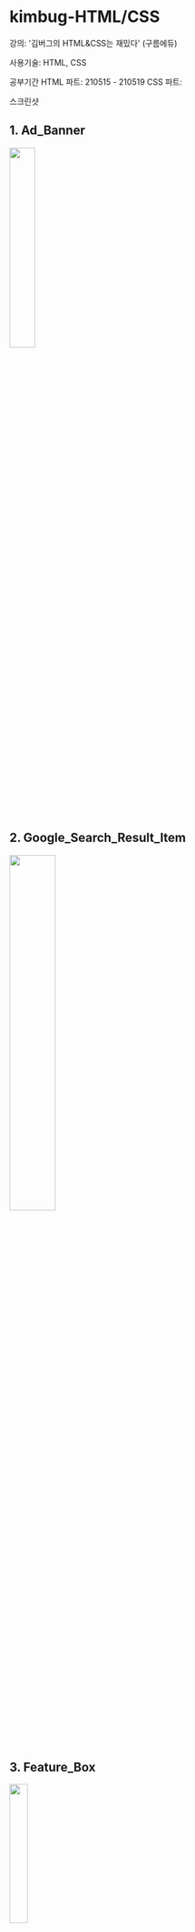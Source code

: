 # kimbug-HTML/CSS

강의: '김버그의 HTML&CSS는 재밌다' (구름에듀)

사용기술: HTML, CSS

공부기간 
HTML 파트: 210515 - 210519 
CSS 파트: 

스크린샷

## 1. Ad_Banner
<img src="https://i.esdrop.com/d/KwrGH1p1Zl/UTW1JwNsCo.png"  width="30%" height="auto">

## 2. Google_Search_Result_Item
<img src="https://i.esdrop.com/d/KwrGH1p1Zl/XbFEIqprDi.png" width="40%" height="auto">

## 3. Feature_Box
<img src="https://i.esdrop.com/d/KwrGH1p1Zl/u5SmkT6FGK.png" width="25%" height="auto">

## 4. Logo_in_Header
<img src="https://i.esdrop.com/d/KwrGH1p1Zl/ODa0P5K6Uv.png" width="35%" height="auto">

## 5. Breadcrumb_and_Pagination
<img src="https://i.esdrop.com/d/KwrGH1p1Zl/72hrziFhNL.png" width="30%" height="auto">

## 6. Product_Card
<img src="https://i.esdrop.com/d/KwrGH1p1Zl/iWLav8i45W.png" width="25%" height="auto">

## 7. Instagram_User_Profile
<img src="https://i.esdrop.com/d/KwrGH1p1Zl/5ApnoPYCsm.png" width="40%" height="auto">

## 8. Receipt
<img src="https://i.esdrop.com/d/KwrGH1p1Zl/CuJWbJTU6D.png" width="30%" height="auto">

## 9. Github Dropdown Menu
<img src="https://i.esdrop.com/d/KwrGH1p1Zl/6NX5dctxIA.png" width="30%" height="auto">

## 10. Input Group
<img src="https://i.esdrop.com/d/KwrGH1p1Zl/glxoB1oEj7.png" width="30%" height="auto">

## 11. Feed
<img src="https://i.esdrop.com/d/KwrGH1p1Zl/376CnneWWw.png" width="30%" height="auto">

## 12. Gmail Inbox
<img src="https://i.esdrop.com/d/KwrGH1p1Zl/B1nkfrDuPM.png" width="50%" height="auto">

## 13. Music Player
<img src="https://i.esdrop.com/d/KwrGH1p1Zl/pduyLDnOun.png" width="40%" height="auto">

## 14. Video Player
<img src="https://i.esdrop.com/d/KwrGH1p1Zl/SjRTTUJHyX.png" width="40%" height="auto">
